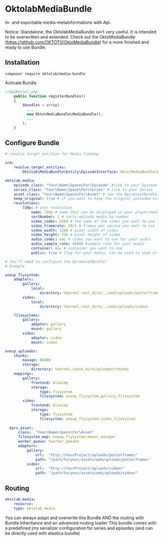 # OktolabMediaBundle
In- and exportable media-metainformations with Api. 

Notice: Standalone, the OktolabMediaBundle isn't very useful. It is intended to be overwritten and extended. Check out the OktoMediaBundle (https://github.com/OKTOTV/OktoMediaBundle) for a more finished and ready to use Bundle.
## Installation
```
composer require oktolab/media-bundle
```
Activate Bundle
```php
//AppKernel.php
    public function registerBundles()
    {
        $bundles = array(
          ...
          new Okto\MediaBundle\MediaBundle(),
          ...
        );
    }
```
## Configure Bundle
```yml
# resolve target entities for Media linking

orm:
    resolve_target_entities:
        Oktolab\MediaBundle\Entity\EpisodeInterface: Okto\MediaBundle\Entity\Episode

oktolab_media:
    episode_class: "Your\Name\Space\For\Episode" #link to your Episode
    series_class: "Your\Name\Space\For\Series" # link to your Series
    asset_class: "Your\Name\Space\For\Asset" # see the BprsAssetBundle for more information!
    keep_original: true # if you want to keep the original uploaded video
    resolutions:
        720p: # your resolution
            name: 720p # name that can be displayed in your player/media
            sortNumber: 1 # sorts episode media by number
            video_codec: h264 # the name of the codec you want to use
            video_framerate: 50/1 # frames per second you want to use
            video_width: 1280 # pixel width of video
            video_height: 720 # pixel height of video
            audio_codec: aac # codec you want to use for your audio
            audio_sample_rate: 48000 #sample rate for your audio
            container: mov # container you want to use
            public: true # flag for your media. can be used to show or hide media

# You'll need to configure the bprsAssetBundle!
# Example

oneup_flysystem:
    adapters:
        gallery:
            local:
                directory: %kernel.root_dir%/../web/uploads/posterframes
        video:
            local:
                directory: %kernel.root_dir%/../web/uploads/videos

    filesystems:
        gallery:
            adapter: gallery
            mount: gallery
        video:
            adapter: video
            mount: video

oneup_uploader:
    chunks:
        maxage: 86400
        storage:
            directory: %kernel.cache_dir%/uploader/chunks
    mappings:
        gallery:
            frontend: blueimp
            storage:
                type: flysystem
                filesystem: oneup_flysystem.gallery_filesystem
        video:
            frontend: blueimp
            storage:
                type: flysystem
                filesystem: oneup_flysystem.video_filesystem
    
  bprs_asset:
      class:  "Your\Name\Space\For\Asset"
      filesystem_map: oneup_flysystem.mount_manager
      worker_queue: %worker_queue%
      adapters:
          gallery:
              url:  "http://YourProject/uploads/posterframes"
              path: "/path/to/your/assets/web/uploads/posterframes"
          video:
              url:  "http://YourProject/uploads/videos"
              path: "/path/to/your/assets/web/uploads/videos"
```

## Routing
```yml
oktolab_media:
    resource: .
    type: oktolab_media
```
You can always adapt and overwrite this Bundle AND the routing with Bundle Inheritance and an advanced routing loader
This bundle comes with a predefined jms serializer configuration for series and episodes (and can be directly used with elastica bundle)
